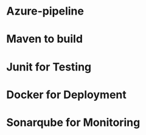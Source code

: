 # Azure-pipeline
# Maven to build
# Junit for Testing
# Docker for Deployment
# Sonarqube for Monitoring
